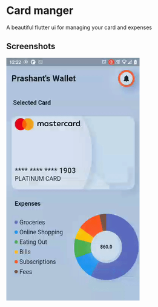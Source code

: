 
# Card manger 

A beautiful flutter ui for managing your card and expenses





## Screenshots

![App Screenshot](https://github.com/prashantsachan98/card_manager/blob/master/screenshot/card.gif)

